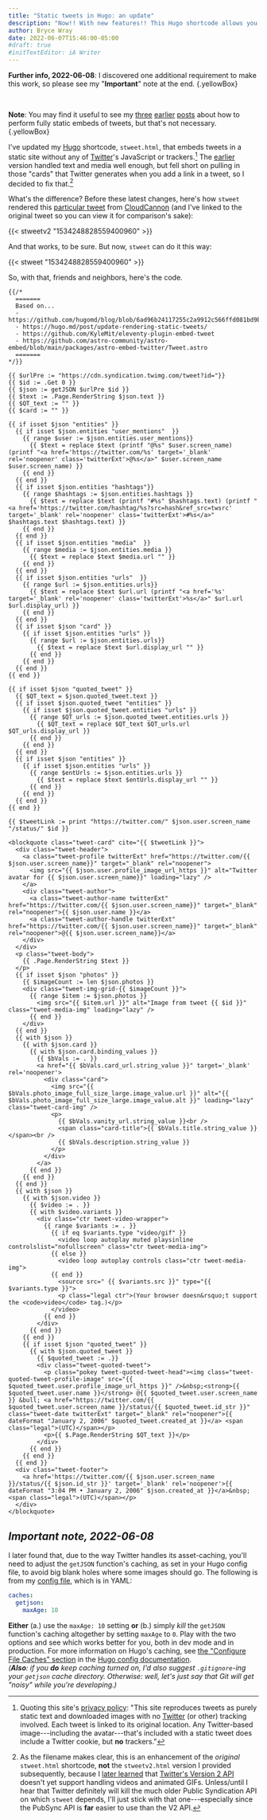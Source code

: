 ```yaml
---
title: "Static tweets in Hugo: an update"
description: "Now!! With new features!! This Hugo shortcode allows you to embed tweets with link “cards.”"
author: Bryce Wray
date: 2022-06-07T15:46:00-05:00
#draft: true
#initTextEditor: iA Writer
---
```


**Further info, 2022-06-08**: I discovered one additional requirement to make this work, so please see my "**Important**" note at the end.
{.yellowBox}

<br />

**Note**: You may find it useful to see my [three](/posts/2022/02/static-tweets-eleventy-hugo/) [earlier](/posts/2022/02/static-tweets-eleventy-hugo-part-2/) [posts](/posts/2022/04/static-tweets-astro/) about how to perform fully static embeds of tweets, but that's not necessary.
{.yellowBox}

I've updated my [Hugo](https://gohugo.io) shortcode, `stweet.html`, that embeds tweets in a static site without any of [Twitter](https://twitter.com)'s JavaScript or trackers.[^privacy] The [earlier](/posts/2022/02/static-tweets-eleventy-hugo) version handled text and media well enough, but fell short on pulling in those "cards" that Twitter generates when you add a link in a tweet, so I decided to fix that.[^PubSync]

[^privacy]: Quoting this site's [privacy policy](/privacy/#twitter): "This site reproduces tweets as purely static text and downloaded images with no [Twitter](https://twitter.com) (or other) tracking involved. Each tweet is linked to its original location. Any Twitter-based image---including the avatar---that's included with a static tweet does include a Twitter cookie, but **no** trackers."

[^PubSync]: As the filename makes clear, this is an enhancement of the *original* `stweet.html` shortcode, **not** the `stweetv2.html` version I provided subsequently, because I [later learned](/posts/2022/02/gems-in-rough-14/#learning-from-a-friendly-hat-tip) that [Twitter's Version 2 API](https://developer.twitter.com/en/docs/twitter-api) doesn't yet support handling videos and animated GIFs. Unless/until I hear that Twitter definitely will kill the much older Public Syndication API on which `stweet` depends, I'll just stick with that one---especially since the PubSync API is **far** easier to use than the V2 API.

What's the difference? Before these latest changes, here's how `stweet` rendered this [particular tweet](https://twitter.com/CloudCannon/status/1534248828559400960) from [CloudCannon](https://cloudcannon.com) (and I've linked to the original tweet so you can view it for comparison's sake):

{{< stweetv2 "1534248828559400960" >}}

And that works, to be sure. But now, `stweet` can do it this way:

{{< stweet "1534248828559400960" >}}

So, with that, friends and neighbors, here's the code.

```go-html-template
{{/*
  =======
  Based on...
  - https://github.com/hugomd/blog/blob/6ad96b24117255c2a9912c566ffd081bd9bbd6f1/layouts/shortcodes/statictweet.html
  - https://hugo.md/post/update-rendering-static-tweets/
  - https://github.com/KyleMit/eleventy-plugin-embed-tweet
  - https://github.com/astro-community/astro-embed/blob/main/packages/astro-embed-twitter/Tweet.astro
  =======
*/}}

{{ $urlPre := "https://cdn.syndication.twimg.com/tweet?id="}}
{{ $id := .Get 0 }}
{{ $json := getJSON $urlPre $id }}
{{ $text := .Page.RenderString $json.text }}
{{ $QT_text := "" }}
{{ $card := "" }}

{{ if isset $json "entities" }}
  {{ if isset $json.entities "user_mentions"  }}
    {{ range $user := $json.entities.user_mentions}}
      {{ $text = replace $text (printf "@%s" $user.screen_name) (printf "<a href='https://twitter.com/%s' target='_blank' rel='noopener' class='twitterExt'>@%s</a>" $user.screen_name $user.screen_name) }}
    {{ end }}
  {{ end }}
  {{ if isset $json.entities "hashtags"}}
    {{ range $hashtags := $json.entities.hashtags }}
      {{ $text = replace $text (printf "#%s" $hashtags.text) (printf "<a href='https://twitter.com/hashtag/%s?src=hash&ref_src=twsrc' target='_blank' rel='noopener' class='twitterExt'>#%s</a>" $hashtags.text $hashtags.text) }}
    {{ end }}
  {{ end }}
  {{ if isset $json.entities "media"  }}
    {{ range $media := $json.entities.media }}
      {{ $text = replace $text $media.url "" }}
    {{ end }}
  {{ end }}
  {{ if isset $json.entities "urls"  }}
    {{ range $url := $json.entities.urls}}
      {{ $text = replace $text $url.url (printf "<a href='%s' target='_blank' rel='noopener' class='twitterExt'>%s</a>" $url.url $url.display_url) }}
    {{ end }}
  {{ end }}
  {{ if isset $json "card" }}
    {{ if isset $json.entities "urls" }}
      {{ range $url := $json.entities.urls}}
        {{ $text = replace $text $url.display_url "" }}
      {{ end }}
    {{ end }}
  {{ end }}
{{ end }}

{{ if isset $json "quoted_tweet" }}
  {{ $QT_text = $json.quoted_tweet.text }}
  {{ if isset $json.quoted_tweet "entities" }}
    {{ if isset $json.quoted_tweet.entities "urls" }}
      {{ range $QT_urls := $json.quoted_tweet.entities.urls }}
        {{ $QT_text = replace $QT_text $QT_urls.url $QT_urls.display_url }}
      {{ end }}
    {{ end }}
  {{ end }}
  {{ if isset $json "entities" }}
    {{ if isset $json.entities "urls" }}
      {{ range $entUrls := $json.entities.urls }}
        {{ $text = replace $text $entUrls.display_url "" }}
      {{ end }}
    {{ end }}
  {{ end }}
{{ end }}

{{ $tweetLink := print "https://twitter.com/" $json.user.screen_name "/status/" $id }}

<blockquote class="tweet-card" cite="{{ $tweetLink }}">
  <div class="tweet-header">
    <a class="tweet-profile twitterExt" href="https://twitter.com/{{ $json.user.screen_name}}" target="_blank" rel="noopener">
      <img src="{{ $json.user.profile_image_url_https }}" alt="Twitter avatar for {{ $json.user.screen_name}}" loading="lazy" />
    </a>
    <div class="tweet-author">
      <a class="tweet-author-name twitterExt" href="https://twitter.com/{{ $json.user.screen_name}}" target="_blank" rel="noopener">{{ $json.user.name }}</a>
      <a class="tweet-author-handle twitterExt" href="https://twitter.com/{{ $json.user.screen_name}}" target="_blank" rel="noopener">@{{ $json.user.screen_name}}</a>
    </div>
  </div>
  <p class="tweet-body">
    {{ .Page.RenderString $text }}
  </p>
  {{ if isset $json "photos" }}
    {{ $imageCount := len $json.photos }}
    <div class="tweet-img-grid-{{ $imageCount }}">
      {{ range $item := $json.photos }}
        <img src="{{ $item.url }}" alt="Image from tweet {{ $id }}" class="tweet-media-img" loading="lazy" />
      {{ end }}
    </div>
  {{ end }}
  {{ with $json }}
    {{ with $json.card }}
      {{ with $json.card.binding_values }}
        {{ $bVals := . }}
        <a href="{{ $bVals.card_url.string_value }}" target='_blank' rel='noopener'>
          <div class="card">
            <img src="{{ $bVals.photo_image_full_size_large.image_value.url }}" alt="{{ $bVals.photo_image_full_size_large.image_value.alt }}" loading="lazy" class="tweet-card-img" />
            <p>
              {{ $bVals.vanity_url.string_value }}<br />
              <span class="card-title">{{ $bVals.title.string_value }}</span><br />
              {{ $bVals.description.string_value }}
            </p>
          </div>
        </a>
      {{ end }}
    {{ end }}
  {{ end }}
  {{ with $json }}
    {{ with $json.video }}
      {{ $video := . }}
      {{ with $video.variants }}
        <div class="ctr tweet-video-wrapper">
          {{ range $variants := . }}
            {{ if eq $variants.type "video/gif" }}
              <video loop autoplay muted playsinline controlslist="nofullscreen" class="ctr tweet-media-img">
            {{ else }}
              <video loop autoplay controls class="ctr tweet-media-img">
            {{ end }}
              <source src=" {{ $variants.src }}" type="{{ $variants.type }}">
              <p class="legal ctr">(Your browser doesn&rsquo;t support the <code>video</code> tag.)</p>
            </video>
          {{ end }}
        </div>
      {{ end }}
    {{ end }}
    {{ if isset $json "quoted_tweet" }}
      {{ with $json.quoted_tweet }}
        {{ $quoted_tweet := .}}
        <div class="tweet-quoted-tweet">
          <p class="pokey tweet-quoted-tweet-head"><img class="tweet-quoted-tweet-profile-image" src="{{ $quoted_tweet.user.profile_image_url_https }}" />&nbsp;<strong>{{ $quoted_tweet.user.name }}</strong> @{{ $quoted_tweet.user.screen_name }} &bull; <a href="https://twitter.com/{{ $quoted_tweet.user.screen_name }}/status/{{ $quoted_tweet.id_str }}" class="tweet-date twitterExt" target="_blank" rel="noopener">{{ dateFormat "January 2, 2006" $quoted_tweet.created_at }}</a> <span class="legal">(UTC)</span></p>
          <p>{{ $.Page.RenderString $QT_text }}</p>
        </div>
      {{ end }}
    {{ end }}
  {{ end }}
  <div class="tweet-footer">
    <a href='https://twitter.com/{{ $json.user.screen_name }}/status/{{ $json.id_str }}' target='_blank' rel='noopener'>{{ dateFormat "3:04 PM • January 2, 2006" $json.created_at }}</a>&nbsp;<span class="legal">(UTC)</span></p>
  </div>
</blockquote>
```

## *Important note, 2022-06-08*

I later found that, due to the way Twitter handles its asset-caching, you'll need to adjust the `getJSON` function's caching, as set in your Hugo config file, to avoid big blank holes where some images should go. The following is from my [config file](https://gohugo.io/getting-started/configuration/), which is in YAML:

```yaml
caches:
  getjson:
    maxAge: 10
```

**Either** (a.) use the `maxAge: 10` setting **or** (b.) simply *kill* the `getJSON` function's caching altogether by setting `maxAge` to `0`. Play with the two options and see which works better for you, both in dev mode and in production. For more information on Hugo's caching, see [the "Configure File Caches" section](https://gohugo.io/getting-started/configuration/#configure-file-caches) in the [Hugo config documentation](https://gohugo.io/getting-started/configuration/).\
*(**Also**: if you **do** keep caching turned on, I'd also suggest `.gitignore`-ing your `getjson` cache directory. Otherwise: well, let's just say that Git will get "noisy" while you're developing.)*